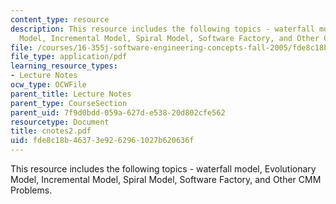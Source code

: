 ```yaml
---
content_type: resource
description: This resource includes the following topics - waterfall model, Evolutionary
  Model, Incremental Model, Spiral Model, Software Factory, and Other CMM Problems.
file: /courses/16-355j-software-engineering-concepts-fall-2005/fde8c18b46373e9262961027b620636f_cnotes2.pdf
file_type: application/pdf
learning_resource_types:
- Lecture Notes
ocw_type: OCWFile
parent_title: Lecture Notes
parent_type: CourseSection
parent_uid: 7f9d0bdd-059a-627d-e538-20d802cfe562
resourcetype: Document
title: cnotes2.pdf
uid: fde8c18b-4637-3e92-6296-1027b620636f
---
```

This resource includes the following topics - waterfall model, Evolutionary Model, Incremental Model, Spiral Model, Software Factory, and Other CMM Problems.

